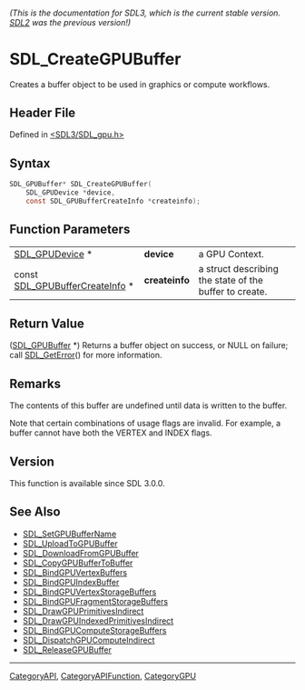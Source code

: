 ###### (This is the documentation for SDL3, which is the current stable version. [SDL2](https://wiki.libsdl.org/SDL2/) was the previous version!)
# SDL_CreateGPUBuffer

Creates a buffer object to be used in graphics or compute workflows.

## Header File

Defined in [<SDL3/SDL_gpu.h>](https://github.com/libsdl-org/SDL/blob/main/include/SDL3/SDL_gpu.h)

## Syntax

```c
SDL_GPUBuffer* SDL_CreateGPUBuffer(
    SDL_GPUDevice *device,
    const SDL_GPUBufferCreateInfo *createinfo);
```

## Function Parameters

|                                                            |                |                                                        |
| ---------------------------------------------------------- | -------------- | ------------------------------------------------------ |
| [SDL_GPUDevice](SDL_GPUDevice) *                           | **device**     | a GPU Context.                                         |
| const [SDL_GPUBufferCreateInfo](SDL_GPUBufferCreateInfo) * | **createinfo** | a struct describing the state of the buffer to create. |

## Return Value

([SDL_GPUBuffer](SDL_GPUBuffer) *) Returns a buffer object on success, or
NULL on failure; call [SDL_GetError](SDL_GetError)() for more information.

## Remarks

The contents of this buffer are undefined until data is written to the
buffer.

Note that certain combinations of usage flags are invalid. For example, a
buffer cannot have both the VERTEX and INDEX flags.

## Version

This function is available since SDL 3.0.0.

## See Also

- [SDL_SetGPUBufferName](SDL_SetGPUBufferName)
- [SDL_UploadToGPUBuffer](SDL_UploadToGPUBuffer)
- [SDL_DownloadFromGPUBuffer](SDL_DownloadFromGPUBuffer)
- [SDL_CopyGPUBufferToBuffer](SDL_CopyGPUBufferToBuffer)
- [SDL_BindGPUVertexBuffers](SDL_BindGPUVertexBuffers)
- [SDL_BindGPUIndexBuffer](SDL_BindGPUIndexBuffer)
- [SDL_BindGPUVertexStorageBuffers](SDL_BindGPUVertexStorageBuffers)
- [SDL_BindGPUFragmentStorageBuffers](SDL_BindGPUFragmentStorageBuffers)
- [SDL_DrawGPUPrimitivesIndirect](SDL_DrawGPUPrimitivesIndirect)
- [SDL_DrawGPUIndexedPrimitivesIndirect](SDL_DrawGPUIndexedPrimitivesIndirect)
- [SDL_BindGPUComputeStorageBuffers](SDL_BindGPUComputeStorageBuffers)
- [SDL_DispatchGPUComputeIndirect](SDL_DispatchGPUComputeIndirect)
- [SDL_ReleaseGPUBuffer](SDL_ReleaseGPUBuffer)

----
[CategoryAPI](CategoryAPI), [CategoryAPIFunction](CategoryAPIFunction), [CategoryGPU](CategoryGPU)

